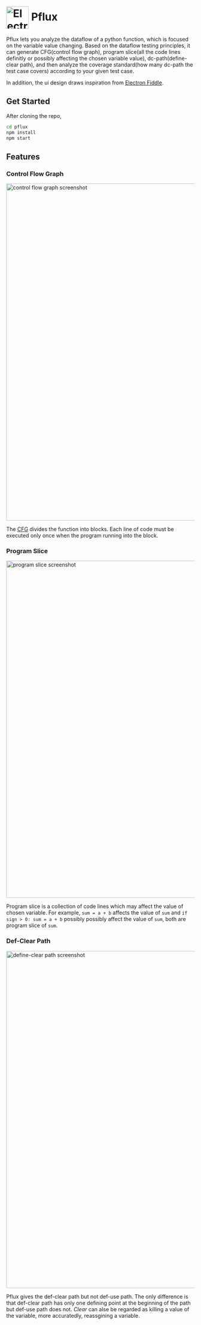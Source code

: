 # <img src="https://github.com/gaspardruan/pflux/assets/88705855/81b0ed43-0f7d-4309-9fe0-c5b6840cc967" width="60px" align="center" alt="Electron Fiddle icon"> Pflux

Pflux lets you analyze the dataflow of a python function, which is focused on the variable value changing. Based on the dataflow testing principles, 
it can generate CFG(control flow graph), program slice(all the code lines definitly or possibly affecting the chosen variable value), dc-path(define-clear path), 
and then analyze the coverage standard(how many dc-path the test case covers) according to your given test case.

In addition, the ui design draws inspiration from [Electron Fiddle](https://github.com/electron/fiddle).

## Get Started

After cloning the repo,
```bash
cd pflux
npm install
npm start
```

## Features

### Control Flow Graph

<img src="https://github.com/gaspardruan/pflux/assets/88705855/1f1aad96-e5fb-456d-8549-6a95f046a819" width="900px" alt="control flow graph screenshot">


The [CFG](https://en.wikipedia.org/wiki/Control-flow_graph) divides the function into blocks. Each line of code must be executed only once when the program running into the block.


### Program Slice

<img src="https://github.com/gaspardruan/pflux/assets/88705855/eb69b391-875a-43a6-88af-0d6c2cc4a592" width="900px" alt="program slice screenshot">

Program slice is a collection of code lines which may affect the value of chosen variable. For example, `sum = a + b` affects the value of `sum` and `if sign > 0: sum = a + b` possibly
possibly affect the value of `sum`, both are program slice of `sum`.

### Def-Clear Path

<img src="https://github.com/gaspardruan/pflux/assets/88705855/d9576df9-5aa3-465a-8581-cf046770afde" width="900px" alt="define-clear path screenshot">

Pflux gives the def-clear path but not def-use path. The only difference is that def-clear path has only one defining point at the beginning of the path but def-use path does not.
*Clear* can alse be regarded as killing a value of the variable, more accuratedly, reassgining a variable.
